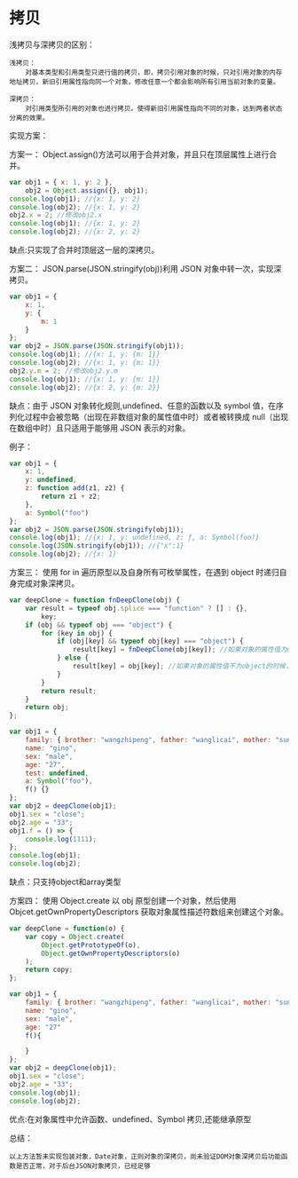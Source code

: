 # 拷贝
浅拷贝与深拷贝的区别：

    浅拷贝：
        对基本类型和引用类型只进行值的拷贝，即，拷贝引用对象的时候，只对引用对象的内存地址拷贝，新旧引用属性指向同一个对象，修改任意一个都会影响所有引用当前对象的变量。

    深拷贝：
        对引用类型所引用的对象也进行拷贝。使得新旧引用属性指向不同的对象，达到两者状态分离的效果。

实现方案：

方案一：
Object.assign()方法可以用于合并对象，并且只在顶层属性上进行合并。

```javascript
var obj1 = { x: 1, y: 2 },
    obj2 = Object.assign({}, obj1);
console.log(obj1); //{x: 1, y: 2}
console.log(obj2); //{x: 1, y: 2}
obj2.x = 2; //修改obj2.x
console.log(obj1); //{x: 1, y: 2}
console.log(obj2); //{x: 2, y: 2}
```

缺点:只实现了合并时顶层这一层的深拷贝。

方案二：
JSON.parse(JSON.stringify(obj))利用 JSON 对象中转一次，实现深拷贝。

```javascript
var obj1 = {
    x: 1,
    y: {
        m: 1
    }
};
var obj2 = JSON.parse(JSON.stringify(obj1));
console.log(obj1); //{x: 1, y: {m: 1}}
console.log(obj2); //{x: 1, y: {m: 1}}
obj2.y.m = 2; //修改obj2.y.m
console.log(obj1); //{x: 1, y: {m: 1}}
console.log(obj2); //{x: 2, y: {m: 2}}
```

缺点：由于 JSON 对象转化规则,undefined、任意的函数以及 symbol 值，在序列化过程中会被忽略（出现在非数组对象的属性值中时）或者被转换成 null（出现在数组中时）且只适用于能够用 JSON 表示的对象。

例子：

```javascript
var obj1 = {
    x: 1,
    y: undefined,
    z: function add(z1, z2) {
        return z1 + z2;
    },
    a: Symbol("foo")
};
var obj2 = JSON.parse(JSON.stringify(obj1));
console.log(obj1); //{x: 1, y: undefined, z: ƒ, a: Symbol(foo)}
console.log(JSON.stringify(obj1)); //{"x":1}
console.log(obj2); //{x: 1}
```

方案三：
使用 for in 遍历原型以及自身所有可枚举属性，在遇到 object 时递归自身完成对象深拷贝。

```javascript
var deepClone = function fnDeepClone(obj) {
    var result = typeof obj.splice === "function" ? [] : {},
        key;
    if (obj && typeof obj === "object") {
        for (key in obj) {
            if (obj[key] && typeof obj[key] === "object") {
                result[key] = fnDeepClone(obj[key]); //如果对象的属性值为object的时候，递归调用deepClone，即再把某个值对象复制一份到新的对象的对应值中
            } else {
                result[key] = obj[key]; //如果对象的属性值不为object的时候，直接复制参数对象的每一个键/值到新对象对应的键/值中
            }
        }
        return result;
    }
    return obj;
};

var obj1 = {
    family: { brother: "wangzhipeng", father: "wanglicai", mother: "sunaiyun" },
    name: "gino",
    sex: "male",
    age: "27",
    test: undefined,
    a: Symbol("foo"),
    f() {}
};
var obj2 = deepClone(obj1);
obj1.sex = "close";
obj2.age = "33";
obj1.f = () => {
    console.log(1111);
};
console.log(obj1);
console.log(obj2);
```
缺点：只支持object和array类型

方案四：
使用 Object.create 以 obj 原型创建一个对象，然后使用 Objcet.getOwnPropertyDescriptors 获取对象属性描述符数组来创建这个对象。

```javascript
var deepClone = function(o) {
    var copy = Object.create(
        Object.getPrototypeOf(o),
        Object.getOwnPropertyDescriptors(o)
    );
    return copy;
};

var obj1 = {
    family: { brother: "wangzhipeng", father: "wanglicai", mother: "sunaiyun" },
    name: "gino",
    sex: "male",
    age: "27"
    f(){

    }
};
var obj2 = deepClone(obj1);
obj1.sex = "close";
obj2.age = "33";
console.log(obj1);
console.log(obj2);
```

优点:在对象属性中允许函数、undefined、Symbol 拷贝,还能继承原型

总结：

    以上方法暂未实现包装对象，Date对象，正则对象的深拷贝，尚未验证DOM对象深拷贝后功能函数是否正常，对于后台JSON对象拷贝，已经足够